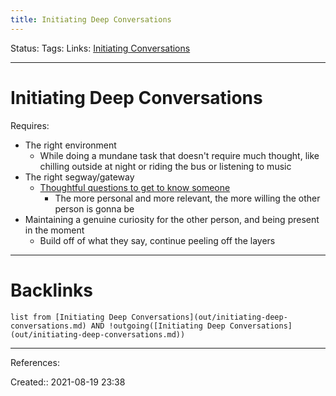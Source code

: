 ```yaml
---
title: Initiating Deep Conversations
---
```

Status: 
Tags: 
Links: [Initiating Conversations](None)
___
# Initiating Deep Conversations
Requires:
- The right environment
	- While doing a mundane task that doesn't require much thought, like chilling outside at night or riding the bus or listening to music
- The right segway/gateway
	- [Thoughtful questions to get to know someone](out/thoughtful-questions-to-get-to-know-someone.md)
		- The more personal and more relevant, the more willing the other person is gonna be
- Maintaining a genuine curiosity for the other person, and being present in the moment
	- Build off of what they say, continue peeling off the layers
___
# Backlinks
```dataview
list from [Initiating Deep Conversations](out/initiating-deep-conversations.md) AND !outgoing([Initiating Deep Conversations](out/initiating-deep-conversations.md))
```
___
References:

Created:: 2021-08-19 23:38

